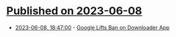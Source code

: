 # [Published on 2023-06-08](index.md)

* [2023-06-08, 18:47:00](https://tech.slashdot.org/story/23/06/08/1847226/google-lifts-ban-on-downloader-app?utm_source=rss1.0mainlinkanon&utm_medium=feed) - [Google Lifts Ban on Downloader App](https://tech.slashdot.org/story/23/06/08/1847226/google-lifts-ban-on-downloader-app?utm_source=rss1.0mainlinkanon&utm_medium=feed)
